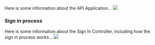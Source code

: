 Here is some information about the API Application...
![](embed:Components)
### Sign in process
Here is some information about the Sign In Controller, including how the sign in process works...
![](embed:SignIn)